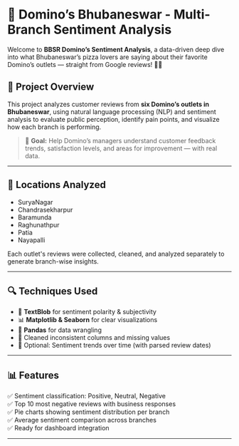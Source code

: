 # 🍕 Domino’s Bhubaneswar - Multi-Branch Sentiment Analysis

Welcome to **BBSR Domino’s Sentiment Analysis**, a data-driven deep dive into what Bhubaneswar’s pizza lovers are saying about their favorite Domino’s outlets — straight from Google reviews! 🤖✨

## 📍 Project Overview

This project analyzes customer reviews from **six Domino’s outlets in Bhubaneswar**, using natural language processing (NLP) and sentiment analysis to evaluate public perception, identify pain points, and visualize how each branch is performing.

> 🎯 **Goal:** Help Domino’s managers understand customer feedback trends, satisfaction levels, and areas for improvement — with real data.

---

## 🏪 Locations Analyzed

- SuryaNagar
- Chandrasekharpur
- Baramunda
- Raghunathpur
- Patia
- Nayapalli

Each outlet's reviews were collected, cleaned, and analyzed separately to generate branch-wise insights.

---

## 🔍 Techniques Used

- 🧠 **TextBlob** for sentiment polarity & subjectivity
- 📊 **Matplotlib & Seaborn** for clear visualizations
- 🐼 **Pandas** for data wrangling
- 🧼 Cleaned inconsistent columns and missing values
- 📅 Optional: Sentiment trends over time (with parsed review dates)

---

## 📊 Features

✅ Sentiment classification: Positive, Neutral, Negative  
✅ Top 10 most negative reviews with business responses  
✅ Pie charts showing sentiment distribution per branch  
✅ Average sentiment comparison across branches  
✅ Ready for dashboard integration  

---


